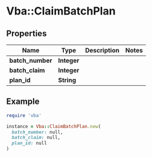 # Vba::ClaimBatchPlan

## Properties

| Name | Type | Description | Notes |
| ---- | ---- | ----------- | ----- |
| **batch_number** | **Integer** |  |  |
| **batch_claim** | **Integer** |  |  |
| **plan_id** | **String** |  |  |

## Example

```ruby
require 'vba'

instance = Vba::ClaimBatchPlan.new(
  batch_number: null,
  batch_claim: null,
  plan_id: null
)
```

